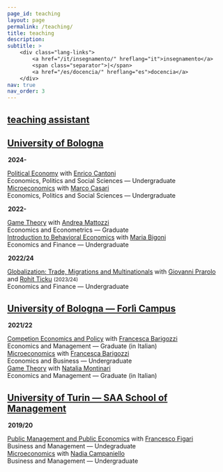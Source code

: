 ```yaml
---
page_id: teaching
layout: page
permalink: /teaching/
title: teaching
description:
subtitle: >
    <div class="lang-links">
        <a href="/it/insegnamento/" hreflang="it">insegnamento</a>
        <span class="separator">|</span>
        <a href="/es/docencia/" hreflang="es">docencia</a>
    </div>
nav: true
nav_order: 3
---
```


<div class="projects">
  <a href="javascript:void(0);" onclick="toggleVisibility('content-1')">
    <h2 class="category">
      <i class="fa-solid fa-chevron-right fa-2xs rotated" id="chevron-content-1"></i>
      <span>teaching assistant</span>
    </h2>
  </a>
</div>

<div id="content-1" class="toggle-section expanded">

<!-- TOGGLE TRIGGER -->
<div class="subsection">
  <a href="javascript:void(0);" onclick="toggleVisibility('subsection-unibo')">
    <h2 class="subsection">
       <i class="fa-solid fa-chevron-right fa-2xs rotated" id="chevron-subsection-unibo"></i>
       <span>University of Bologna</span>
    </h2>
  </a>
</div>

<!-- TOGGLE CONTENT -->
<div id="subsection-unibo" class="toggle-section expanded">

<p style="margin-left: 0.1em;"><b>2024-</b></p>

  <div class="teaching-entry indented">
   <div class="teaching-entry__row teaching-entry__row--title">
      <div class="teaching-entry__content">
          <a href='https://www.unibo.it/en/study/course-units-transferable-skills-moocs/course-unit-catalogue/course-unit/2024/468855'>Political Economy</a> with <a href='https://www.unibo.it/sitoweb/enrico.cantoni/en'>Enrico Cantoni </a>
      </div>
   </div>
   <div class="teaching-entry__row teaching-entry__row--course">
      <div class="teaching-entry__course-text">
        Economics, Politics and Social Sciences — Undergraduate
      </div>
    </div>
  </div>

  <div class="teaching-entry indented">
   <div class="teaching-entry__row teaching-entry__row--title">
      <div class="teaching-entry__content">
          <a href='https://www.unibo.it/en/study/course-units-transferable-skills-moocs/course-unit-catalogue/course-unit/2024/502710'>Microeconomics</a> with <a href='https://www.unibo.it/sitoweb/marco.casari/en'>Marco Casari</a>
      </div>
   </div>
   <div class="teaching-entry__row teaching-entry__row--course">
      <div class="teaching-entry__course-text">
        Economics, Politics and Social Sciences — Undergraduate
      </div>
    </div>
  </div>

<p style="margin-left: 0.1em;"><b>2022-</b></p>

  <div class="teaching-entry indented">
   <div class="teaching-entry__row teaching-entry__row--title">
      <div class="teaching-entry__content">
          <a href='https://www.unibo.it/en/study/course-units-transferable-skills-moocs/course-unit-catalogue/course-unit/2024/491971'>Game Theory</a> with <a href='https://www.unibo.it/sitoweb/andrea.mattozzi/en'>Andrea Mattozzi</a>
      </div>
   </div>
   <div class="teaching-entry__row teaching-entry__row--course">
      <div class="teaching-entry__course-text">
        Economics and Econometrics — Graduate
      </div>
    </div>
  </div>

  <div class="teaching-entry indented">
   <div class="teaching-entry__row teaching-entry__row--title">
      <div class="teaching-entry__content">
          <a href='https://www.unibo.it/en/study/course-units-transferable-skills-moocs/course-unit-catalogue/course-unit/2024/467276'>Introduction to Behavioral Economics</a> with <a href='https://www.unibo.it/sitoweb/maria.bigoni/en'>Maria Bigoni</a>
      </div>
   </div>
   <div class="teaching-entry__row teaching-entry__row--course">
      <div class="teaching-entry__course-text">
        Economics and Finance — Undergraduate
      </div>
    </div>
  </div>

<p style="margin-left: 0.1em;"><b>2022/24</b></p>

<div class="teaching-entry indented">
   <div class="teaching-entry__row teaching-entry__row--title">
      <div class="teaching-entry__content">
          <a href='https://www.unibo.it/en/study/course-units-transferable-skills-moocs/course-unit-catalogue/course-unit/2023/422038'>Globalization: Trade, Migrations and Multinationals</a> with <a href='https://www.unibo.it/sitoweb/giovanni.prarolo/en'>Giovanni Prarolo</a> and <a href='https://www.unibo.it/sitoweb/rohit.ticku/en'>Rohit Ticku</a> <span style="font-size: smaller; white-space: nowrap;">(2023/24)</span>
      </div>
   </div>
   <div class="teaching-entry__row teaching-entry__row--course">
      <div class="teaching-entry__course-text">
        Economics and Finance — Undergraduate
      </div>
    </div>
  </div>

</div>

<!-- TOGGLE TRIGGER -->
<div class="subsection">
  <a href="javascript:void(0);" onclick="toggleVisibility('subsection-uniboforli')">
    <h2 class="subsection">
       <i class="fa-solid fa-chevron-right fa-2xs rotated" id="chevron-subsection-uniboforli"></i>
       <span>University of Bologna — Forlì Campus</span>
    </h2>
  </a>
</div>

<!-- TOGGLE CONTENT -->
<div id="subsection-uniboforli" class="toggle-section expanded">

<p style="margin-left: 0.1em;"><b>2021/22</b></p>

  <div class="teaching-entry indented">
   <div class="teaching-entry__row teaching-entry__row--title">
      <div class="teaching-entry__content">
          <a href='https://www.unibo.it/en/study/course-units-transferable-skills-moocs/course-unit-catalogue/course-unit/2021/413556'>Competion Economics and Policy</a> with <a href='https://www.unibo.it/sitoweb/francesca.barigozzi/en'>Francesca Barigozzi</a>
      </div>
   </div>
   <div class="teaching-entry__row teaching-entry__row--course">
      <div class="teaching-entry__course-text">
        Economics and Management — Graduate (in Italian)
      </div>
    </div>
  </div>

  <div class="teaching-entry indented">
   <div class="teaching-entry__row teaching-entry__row--title">
      <div class="teaching-entry__content">
          <a href='https://www.unibo.it/en/study/course-units-transferable-skills-moocs/course-unit-catalogue/course-unit/2021/413375'>Microeconomics</a> with <a href='https://www.unibo.it/sitoweb/francesca.barigozzi/en'>Francesca Barigozzi</a>
      </div>
   </div>
   <div class="teaching-entry__row teaching-entry__row--course">
      <div class="teaching-entry__course-text">
        Economics and Business — Undergraduate
      </div>
    </div>
  </div>

  <div class="teaching-entry indented">
   <div class="teaching-entry__row teaching-entry__row--title">
      <div class="teaching-entry__content">
          <a href='https://www.unibo.it/en/study/course-units-transferable-skills-moocs/course-unit-catalogue/course-unit/2021/413555'>Game Theory</a> with <a href='https://www.unibo.it/sitoweb/natalia.montinari2/en'>Natalia Montinari</a>
      </div>
   </div>
   <div class="teaching-entry__row teaching-entry__row--course">
      <div class="teaching-entry__course-text">
         Economics and Management — Graduate (in Italian)
      </div>
    </div>
  </div>

</div>

<!-- TOGGLE TRIGGER -->
<div class="subsection">
  <a href="javascript:void(0);" onclick="toggleVisibility('subsection-unito')">
    <h2 class="subsection">
       <i class="fa-solid fa-chevron-right fa-2xs rotated" id="chevron-subsection-unito"></i>
       <span>University of Turin — SAA School of Management</span>
    </h2>
  </a>
</div>

<!-- TOGGLE CONTENT -->
<div id="subsection-unito" class="toggle-section expanded">

<p style="margin-left: 0.1em;"><b>2019/20</b></p>

  <div class="teaching-entry indented">
   <div class="teaching-entry__row teaching-entry__row--title">
      <div class="teaching-entry__content">
          <a href='https://www.business-management.unito.it/do/storicocorsi.pl/Show?_id=qeeh_1920'>Public Management and Public Economics</a> with <a href='https://www.management-en.unito.it/do/docenti.pl/Alias?francesco.figari#tab-profilo'>Francesco Figari</a>
      </div>
   </div>
   <div class="teaching-entry__row teaching-entry__row--course">
      <div class="teaching-entry__course-text">
        Business and Management — Undegraduate
      </div>
    </div>
  </div>

  <div class="teaching-entry indented">
   <div class="teaching-entry__row teaching-entry__row--title">
      <div class="teaching-entry__content">
           <a href='https://www.business-management.unito.it/do/storicocorsi.pl/Show?_id=wwm1_1920'>Microeconomics</a> with <a href='https://www.esomas-en.unito.it/do/docenti.pl/Alias?nadia.campaniello#tab-profilo'>Nadia Campaniello</a>
      </div>
   </div>
   <div class="teaching-entry__row teaching-entry__row--course">
      <div class="teaching-entry__course-text">
        Business and Management — Undergraduate
      </div>
    </div>
  </div>

</div>

</div>
